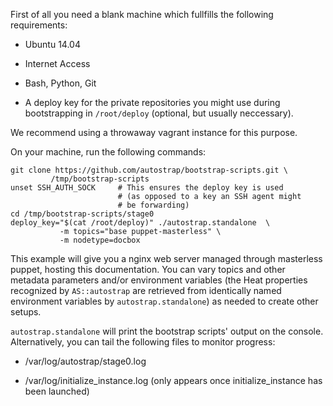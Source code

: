 First of all you need a blank machine which fullfills the following
requirements:

* Ubuntu 14.04

* Internet Access

* Bash, Python, Git

* A deploy key for the private repositories you might use during bootstrapping
  in `/root/deploy` (optional, but usually neccessary).

We recommend using a throwaway vagrant instance for this purpose.

On your machine, run the following commands:

```
git clone https://github.com/autostrap/bootstrap-scripts.git \
         /tmp/bootstrap-scripts
unset SSH_AUTH_SOCK     # This ensures the deploy key is used 
                        # (as opposed to a key an SSH agent might
                        # be forwarding)
cd /tmp/bootstrap-scripts/stage0
deploy_key="$(cat /root/deploy)" ./autostrap.standalone  \
           -m topics="base puppet-masterless" \
           -m nodetype=docbox
```

This example will give you a nginx web server managed through masterless
puppet, hosting this documentation. You can vary topics and other metadata
parameters and/or environment variables (the Heat properties recognized by
`AS::autostrap` are retrieved from identically named environment variables by
`autostrap.standalone`) as needed to create other setups.

`autostrap.standalone` will print the bootstrap scripts' output on the console.
Alternatively, you can tail the following files to monitor progress:

* /var/log/autostrap/stage0.log

* /var/log/initialize_instance.log (only appears once initialize_instance has been launched)
